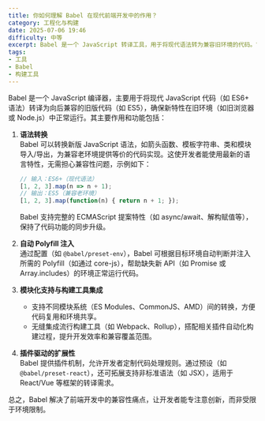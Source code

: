```yaml
---
title: 你如何理解 Babel 在现代前端开发中的作用？
category: 工程化与构建
date: 2025-07-06 19:46
difficulty: 中等
excerpt: Babel 是一个 JavaScript 转译工具，用于将现代语法转为兼容旧环境的代码。它支持语法转换、自动注入 Polyfill 并与构建工具集成，帮助开发者提升效率和代码兼容性。
tags:
- 工具
- Babel
- 构建工具
---
```

Babel 是一个 JavaScript 编译器，主要用于将现代 JavaScript 代码（如 ES6+ 语法）转译为向后兼容的旧版代码（如 ES5），确保新特性在旧环境（如旧浏览器或 Node.js）中正常运行。其主要作用和功能包括：  

1. **语法转换**  
   Babel 可以转换新版 JavaScript 语法，如箭头函数、模板字符串、类和模块导入/导出，为兼容老环境提供等价的代码实现。这使开发者能使用最新的语言特性，无需担心兼容性问题，示例如下：  
   ```javascript  
   // 输入：ES6+（现代语法）  
   [1, 2, 3].map(n => n + 1);  
   // 输出：ES5（兼容老环境）  
   [1, 2, 3].map(function(n) { return n + 1; });  
   ```  
   Babel 支持完整的 ECMAScript 提案特性（如 async/await、解构赋值等），保持了代码功能的同步升级。  

2. **自动 Polyfill 注入**  
   通过配置（如 `@babel/preset-env`），Babel 可根据目标环境自动判断并注入所需的 Polyfill（如通过 core-js），帮助缺失新 API（如 Promise 或 Array.includes）的环境正常运行代码。  

3. **模块化支持与构建工具集成**  
   - 支持不同模块系统（ES Modules、CommonJS、AMD）间的转换，方便代码复用和环境共享。  
   - 无缝集成流行构建工具（如 Webpack、Rollup），搭配相关插件自动化构建过程，提升开发效率和兼容覆盖范围。  

4. **插件驱动的扩展性**  
   Babel 提供插件机制，允许开发者定制代码处理规则。通过预设（如 `@babel/preset-react`），还可拓展支持非标准语法（如 JSX），适用于 React/Vue 等框架的转译需求。  

总之，Babel 解决了前端开发中的兼容性痛点，让开发者能专注意创新，而非受限于环境限制。
